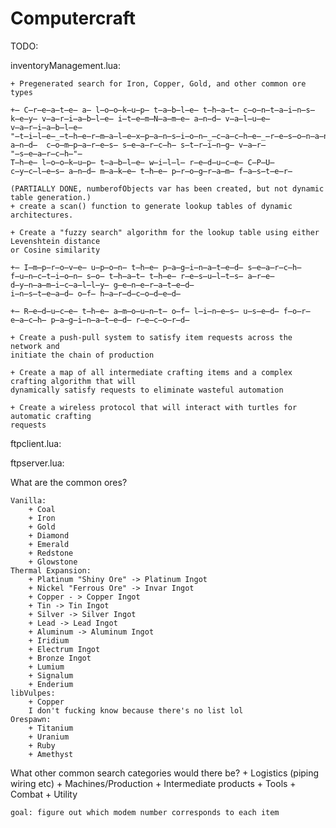 # Computercraft
TODO:

inventoryManagement.lua: 

    + Pregenerated search for Iron, Copper, Gold, and other common ore types
    
    +̶ C̶r̶e̶a̶t̶e̶ a̶ l̶o̶o̶k̶u̶p̶ t̶a̶b̶l̶e̶ t̶h̶a̶t̶ c̶o̶n̶t̶a̶i̶n̶s̶ k̶e̶y̶ v̶a̶r̶i̶a̶b̶l̶e̶ i̶t̶e̶m̶N̶a̶m̶e̶ a̶n̶d̶ v̶a̶l̶u̶e̶ v̶a̶r̶i̶a̶b̶l̶e̶ "̶t̶i̶l̶e̶_̶t̶h̶e̶r̶m̶a̶l̶e̶x̶p̶a̶n̶s̶i̶o̶n̶_̶c̶a̶c̶h̶e̶_̶r̶e̶s̶o̶n̶a̶n̶t̶_̶n̶a̶m̶e̶n̶_̶"̶.̶.̶i̶ a̶n̶d̶  c̶o̶m̶p̶a̶r̶e̶s̶ s̶e̶a̶r̶c̶h̶ s̶t̶r̶i̶n̶g̶ v̶a̶r̶ "̶s̶e̶a̶r̶c̶h̶"̶
    T̶h̶e̶ l̶o̶o̶k̶u̶p̶ t̶a̶b̶l̶e̶ w̶i̶l̶l̶ r̶e̶d̶u̶c̶e̶ C̶P̶U̶ c̶y̶c̶l̶e̶s̶ a̶n̶d̶ m̶a̶k̶e̶ t̶h̶e̶ p̶r̶o̶g̶r̶a̶m̶ f̶a̶s̶t̶e̶r̶

    (PARTIALLY DONE, numberofObjects var has been created, but not dynamic table generation.)
    + create a scan() function to generate lookup tables of dynamic architectures.

    + Create a "fuzzy search" algorithm for the lookup table using either Levenshtein distance
    or Cosine similarity

    +̶ I̶m̶p̶r̶o̶v̶e̶ u̶p̶o̶n̶ t̶h̶e̶ p̶a̶g̶i̶n̶a̶t̶e̶d̶ s̶e̶a̶r̶c̶h̶ f̶u̶n̶c̶t̶i̶o̶n̶ s̶o̶ t̶h̶a̶t̶ t̶h̶e̶ r̶e̶s̶u̶l̶t̶s̶ a̶r̶e̶ d̶y̶n̶a̶m̶i̶c̶a̶l̶l̶y̶ g̶e̶n̶e̶r̶a̶t̶e̶d̶
    i̶n̶s̶t̶e̶a̶d̶ o̶f̶ h̶a̶r̶d̶c̶o̶d̶e̶d̶

    +̶ R̶e̶d̶u̶c̶e̶ t̶h̶e̶ a̶m̶o̶u̶n̶t̶ o̶f̶ l̶i̶n̶e̶s̶ u̶s̶e̶d̶ f̶o̶r̶ e̶a̶c̶h̶ p̶a̶g̶i̶n̶a̶t̶e̶d̶ r̶e̶c̶o̶r̶d̶

    + Create a push-pull system to satisfy item requests across the network and
    initiate the chain of production

    + Create a map of all intermediate crafting items and a complex crafting algorithm that will
    dynamically satisfy requests to eliminate wasteful automation

    + Create a wireless protocol that will interact with turtles for automatic crafting
    requests

ftpclient.lua:

ftpserver.lua:


What are the common ores?

    Vanilla:
        + Coal
        + Iron
        + Gold
        + Diamond
        + Emerald
        + Redstone
        + Glowstone
    Thermal Expansion:
        + Platinum "Shiny Ore" -> Platinum Ingot
        + Nickel "Ferrous Ore" -> Invar Ingot
        + Copper - > Copper Ingot
        + Tin -> Tin Ingot
        + Silver -> Silver Ingot
        + Lead -> Lead Ingot
        + Aluminum -> Aluminum Ingot
        + Iridium
        + Electrum Ingot
        + Bronze Ingot
        + Lumium
        + Signalum
        + Enderium
    libVulpes:
        + Copper
        I don't fucking know because there's no list lol
    Orespawn:
        + Titanium
        + Uranium
        + Ruby
        + Amethyst
        
        

What other common search categories would there be?
    + Logistics (piping wiring etc)
    + Machines/Production
    + Intermediate products
    + Tools
    + Combat
    + Utility

    goal: figure out which modem number corresponds to each item
